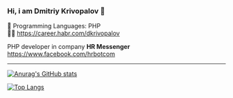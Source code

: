 ### Hi, i am Dmitriy Krivopalov 👋

:rocket: Programming Languages: PHP  
:mage_man: https://career.habr.com/dkrivopalov

PHP developer in company **HR Messenger** https://www.facebook.com/hrbotcom

---

[![Anurag's GitHub stats](https://github-readme-stats.vercel.app/api?username=kuaukutsu&show_icons=true)](https://github.com/kuaukutsu/github-readme-stats)

[![Top Langs](https://github-readme-stats.vercel.app/api/top-langs/?username=kuaukutsu&layout=compact)](https://github.com/kuaukutsu/github-readme-stats)
